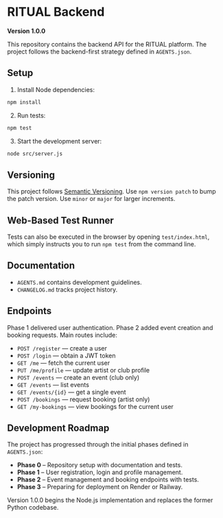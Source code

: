 # RITUAL Backend

**Version 1.0.0**

This repository contains the backend API for the RITUAL platform. The project follows the backend-first strategy defined in `AGENTS.json`.

## Setup

1. Install Node dependencies:

```bash
npm install
```

2. Run tests:

```bash
npm test
```

3. Start the development server:

```bash
node src/server.js
```

## Versioning

This project follows [Semantic Versioning](https://semver.org). Use `npm version patch` to bump the patch version. Use `minor` or `major` for larger increments.

## Web-Based Test Runner

Tests can also be executed in the browser by opening `test/index.html`, which simply instructs you to run `npm test` from the command line.

## Documentation

- `AGENTS.md` contains development guidelines.
- `CHANGELOG.md` tracks project history.

## Endpoints

Phase 1 delivered user authentication. Phase 2 added event creation and booking requests. Main routes include:

- `POST /register` — create a user
- `POST /login` — obtain a JWT token
- `GET /me` — fetch the current user
- `PUT /me/profile` — update artist or club profile
- `POST /events` — create an event (club only)
- `GET /events` — list events
- `GET /events/{id}` — get a single event
- `POST /bookings` — request booking (artist only)
- `GET /my-bookings` — view bookings for the current user

## Development Roadmap

The project has progressed through the initial phases defined in `AGENTS.json`:

- **Phase 0** – Repository setup with documentation and tests.
- **Phase 1** – User registration, login and profile management.
- **Phase 2** – Event management and booking endpoints with tests.
- **Phase 3** – Preparing for deployment on Render or Railway.

Version 1.0.0 begins the Node.js implementation and replaces the former Python codebase.
